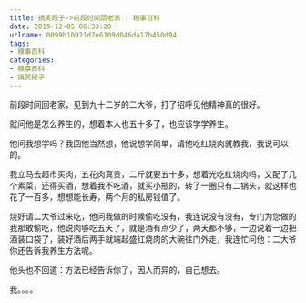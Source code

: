 ```yaml
---
title: 搞笑段子->前段时间回老家 | 糗事百科
date: 2019-12-05 06:33:20
urlname: 0099b10921d7e6109d046da17b450d94
tags: 
- 糗事百科
categories:
- 糗事百科
- 搞笑段子
---
```

前段时间回老家，见到九十二岁的二大爷，打了招呼见他精神真的很好。

就问他是怎么养生的，想着本人也五十多了，也应该学学养生。

他问我想学吗？我回他当然想，他说想学简单，请他吃红烧肉就教我，我说可以的。

我立马去超市买肉，五花肉真贵，二斤就要五十多，想着光吃红烧肉吗，又配了几个素菜，还得买酒，想着我不吃酒，就买小瓶的，转了一圈只有二锅头，就这样也花了一百多，想想能长寿，两个月的私房钱值了。

烧好请二大爷过来吃，他问我做的时候偷吃没有，我连说没有没有，专门为您做的我那敢偷吃，他说肉够吃五天了，就是酒有点少了，两天都不够，一边说着一边把酒装口袋了，装好酒后两手就端起盛红烧肉的大碗往门外走，我连忙问他：二大爷你还告诉我养生方法呢。

他头也不回道：方法已经告诉你了，因人而异的，自己想去。

我。。。。


